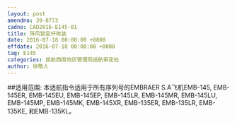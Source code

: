 ```yaml
---
layout: post
amendno: 39-8773
cadno: CAD2016-E145-01
title: 阵风锁定杆改装
date: 2016-07-18 00:00:00 +0800
effdate: 2016-07-18 00:00:00 +0800
tag: E145
categories: 民航西南地区管理局适航审定处
author: 徐敬人
---
```


##适用范围:
本适航指令适用于所有序列号的EMBRAER S.A飞机EMB-145, EMB-145ER, EMB-145EU, EMB-145EP, EMB-145LR, EMB-145MR, EMB-145LU, EMB-145MP, EMB-145MK, EMB-145XR, EMB-135ER, EMB-135LR, EMB-135KE, 和EMB-135KL。

